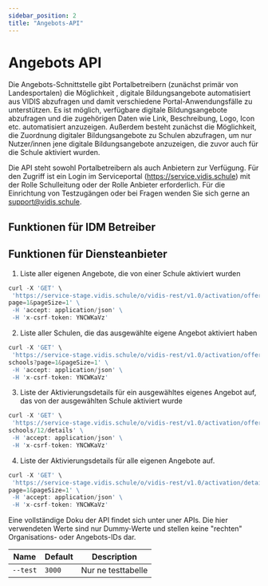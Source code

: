 ```yaml
---
sidebar_position: 2
title: "Angebots-API"
---
```


# Angebots API

Die Angebots-Schnittstelle gibt Portalbetreibern (zunächst primär von Landesportalen) die Möglichkeit 
, digitale Bildungsangebote automatisiert aus VIDIS abzufragen und damit verschiedene Portal-Anwendungsfälle zu unterstützen.
Es ist möglich, verfügbare digitale Bildungsangebote abzufragen und die zugehörigen Daten wie 
Link, Beschreibung, Logo, Icon etc. automatisiert anzuzeigen. 
Außerdem besteht zunächst die Möglichkeit, die Zuordnung digitaler Bildungsangebote zu Schulen abzufragen, um nur 
Nutzer/innen jene digitale Bildungsangebote anzuzeigen, die zuvor auch für die Schule aktiviert wurden.

Die API steht sowohl Portalbetreibern als auch Anbietern zur Verfügung. Für den Zugriff  ist ein Login im Serviceportal (https://service.vidis.schule) mit der Rolle Schulleitung oder der 
Rolle Anbieter erforderlich.
Für die Einrichtung von Testzugängen oder bei Fragen wenden Sie sich gerne an support@vidis.schule.

## Funktionen für IDM Betreiber

## Funktionen für Diensteanbieter

1. Liste aller eigenen Angebote, die von einer Schule aktiviert wurden

```jsx title="getOffers"
curl -X 'GET' \
 'https://service-stage.vidis.schule/o/vidis-rest/v1.0/activation/offers?
page=1&pageSize=1' \
 -H 'accept: application/json' \
 -H 'x-csrf-token: YNCWKaVz'
```

2. Liste aller Schulen, die das ausgewählte eigene Angebot aktiviert haben

```jsx title="getSchoolsByOffer"
curl -X 'GET' \
 'https://service-stage.vidis.schule/o/vidis-rest/v1.0/activation/offers/123/
schools?page=1&pageSize=1' \
 -H 'accept: application/json' \
 -H 'x-csrf-token: YNCWKaVz'
```

3. Liste der Aktivierungsdetails für ein ausgewähltes eigenes Angebot auf, das von der ausgewählten 
Schule aktiviert wurde 

```jsx title="getActivationByOfferAndSchool"
curl -X 'GET' \
 'https://service-stage.vidis.schule/o/vidis-rest/v1.0/activation/offers/12/
schools/12/details' \
 -H 'accept: application/json' \
 -H 'x-csrf-token: YNCWKaVz'
```

4. Liste der Aktivierungsdetails für alle eigenen Angebote auf. 

```jsx title="getActivations"
curl -X 'GET' \
 'https://service-stage.vidis.schule/o/vidis-rest/v1.0/activation/details?
page=1&pageSize=1' \
 -H 'accept: application/json' \
 -H 'x-csrf-token: YNCWKaVz'

```


Eine vollständige Doku der API findet sich unter uner APIs.
Die hier verwendeten Werte sind nur Dummy-Werte und stellen keine "rechten" Organisations- oder Angebots-IDs dar.
  
| Name | Default | Description |
| --- | --- | --- |
| `--test` | `3000` | Nur ne testtabelle |

